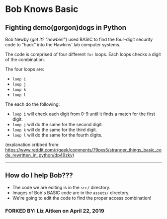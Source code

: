 # Bob Knows Basic

## Fighting demo(gorgon)dogs in Python

Bob Newby (_get it? "newbie!"_) used BASIC to find the four-digit security code to "hack" into the Hawkins' lab computer systems. 

The code is comprised of four different `for` loops. Each loops checks a digit of the combination. 

The four loops are:
* `loop i`
* `loop j`
* `loop k`
* `loop l`

The each do the following:

* `loop i` will check each digit from 0-9 until it finds a match for the first digit.
* `loop j` will do the same for the second digit.
* `loop k` will do the same for the third digit.
* `loop l` will do the same for the fourth digits.

(explanation cribbed from: https://www.reddit.com/r/geek/comments/79pxs5/stranger_things_basic_code_rewritten_in_python/dp49zky)

----

## How do I help Bob???

* The code we are editing is in the `src/` directory. 
* Images of Bob's BASIC code are in the `assets/` directory.
* We're going to edit the code to find the proper access combination!

### FORKED BY: Liz Aitken on April 22, 2019
